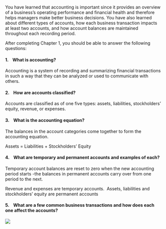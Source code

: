 You have learned that accounting is important since it provides an overview of a business’s operating performance and financial health and therefore helps managers make better business decisions. You have also learned about different types of accounts, how each business transaction impacts at least two accounts, and how account balances are maintained throughout each recording period.

After completing Chapter 1, you should be able to answer the following questions:

#### 1\.    What is accounting?

Accounting is a system of recording and summarizing financial transactions in such a way that they can be analyzed or used to communicate with others.

#### 2\.    How are accounts classified?

Accounts are classified as of one five types: assets, liabilities, stockholders’ equity, revenue, or expenses.

#### 3\.    What is the accounting equation?

The balances in the account categories come together to form the accounting equation.

Assets = Liabilities + Stockholders’ Equity

#### 4\.    What are temporary and permanent accounts and examples of each?

Temporary account balances are reset to zero when the new accounting period starts -the balances in permanent accounts carry over from one period to the next.

Revenue and expenses are temporary accounts.  Assets, liabilities and stockholders’ equity are permanent accounts

#### 5\.    What are a few common business transactions and how does each one affect the accounts?

![](./Chapter_1_Introduction_to_business_and_accounting_concepts/media/05_Summary/image1.png)
